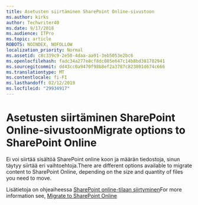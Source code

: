 ```yaml
---
title: Asetusten siirtäminen SharePoint Online-sivustoon
ms.author: kirks
author: Techwriter40
ms.date: 9/17/2018
ms.audience: ITPro
ms.topic: article
ROBOTS: NOINDEX, NOFOLLOW
localization_priority: Normal
ms.assetid: c8c339c9-2e50-4daa-aa91-3eb5053e2bc6
ms.openlocfilehash: fadc34a277e8cf8dc085e647c14b8bd381782941
ms.sourcegitcommit: dd43cc0a9470f98b8ef2a3787c823801d674c666
ms.translationtype: MT
ms.contentlocale: fi-FI
ms.lasthandoff: 02/12/2019
ms.locfileid: "29934917"
---
```

# <a name="migrate-options-to-sharepoint-online"></a><span data-ttu-id="5fb23-102">Asetusten siirtäminen SharePoint Online-sivustoon</span><span class="sxs-lookup"><span data-stu-id="5fb23-102">Migrate options to SharePoint Online</span></span>

<span data-ttu-id="5fb23-103">Ei voi siirtää sisältöä SharePoint online koon ja määrän tiedostoja, sinun täytyy siirtää eri vaihtoehtoja.</span><span class="sxs-lookup"><span data-stu-id="5fb23-103">There are different options available to migrate content to SharePoint Online, depending on the size and quantity of files you need to move.</span></span>
  
<span data-ttu-id="5fb23-104">Lisätietoja on ohjeaiheessa [SharePoint online-tilaan siirtyminen](https://go.microsoft.com/fwlink/?linkid-2022029)</span><span class="sxs-lookup"><span data-stu-id="5fb23-104">For more information see, [Migrate to SharePoint Online](https://go.microsoft.com/fwlink/?linkid-2022029)</span></span>
  

